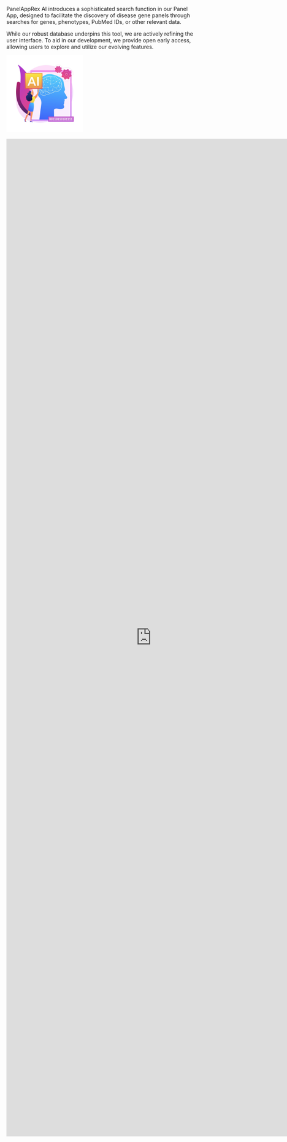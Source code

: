 <!-- --- -->
<!-- title: "PanelAppRex AI" -->
<!-- date: 2025-01-01T00:00:01+10:00 -->
<!-- weight: 1 -->
<!-- --- -->

PanelAppRex AI introduces a sophisticated search function in our Panel App, designed to facilitate the discovery of disease gene panels through searches for genes, phenotypes, PubMed IDs, or other relevant data. 

While our robust database underpins this tool, we are actively refining the user interface. To aid in our development, we provide open early access, allowing users to explore and utilize our evolving features.

<img src="/images/freepik_vectorjuice/artificial-intelligence-abstract-concept-illustration-ai-machine-learning-artificial-intelligence-evolution-high-tech-cutting-edge-technology-cognitive-robotics_335657-483.jpg" alt="AI panel app" width="200" /> <!-- Adjust the width as needed -->

<iframe height="2600" width="150%" frameborder="yes" src="https://switzerlandomics.shinyapps.io/query_app/"> </iframe>


